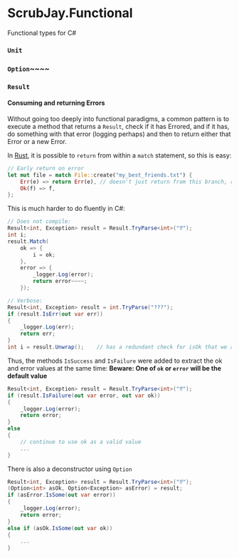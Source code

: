 # ScrubJay.Functional
Functional types for C#

### `Unit`


### `Option`~~~~


### `Result`

#### Consuming and returning Errors
Without going too deeply into functional paradigms, a common pattern is to execute a method that returns a `Result`, check if it has Errored, and if it has, do something with that error (logging perhaps) and then to return either that Error or  a new Error.

In [Rust](https://www.rust-lang.org/), it is possible to `return` from within a `match` statement, so this is easy:
```rust
// Early return on error
let mut file = match File::create("my_best_friends.txt") {
    Err(e) => return Err(e), // doesn't just return from this branch, returns from this _method_
    Ok(f) => f,
};
```

This is much harder to do fluently in C#:
```csharp
// Does not compile:
Result<int, Exception> result = Result.TryParse<int>("⁉️");
int i;
result.Match(
    ok => {
        i = ok;
    },
    error => {
        _logger.Log(error);
        return error~~~~;
    });

// Verbose:
Result<int, Exception> result = int.TryParse("???");
if (result.IsErr(out var err))
{
    _logger.Log(err);
    return err;
}
int i = result.Unwrap();    // has a redundant check for isOk that we already know is true!
```

Thus, the methods `IsSuccess` and `IsFailure` were added to extract the ok and error values at the same time:
**Beware: One of `ok` or `error` will be the default value**
```csharp
Result<int, Exception> result = Result.TryParse<int>("⁉️");
if (result.IsFailure(out var error, out var ok))
{
    _logger.Log(error);
    return error;    
}       
else
{
    // continue to use ok as a valid value
    ...
}        
```

There is also a deconstructor using `Option`
```csharp
Result<int, Exception> result = Result.TryParse<int>("⁉️");
(Option<int> asOk, Option<Exception> asError) = result;
if (asError.IsSome(out var error))
{
    _logger.Log(error);
    return error;
}
else if (asOk.IsSome(out var ok))
{
    ...
}
```